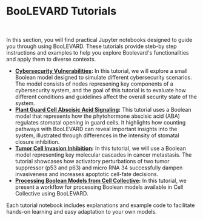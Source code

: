 <h1 style="margin-bottom: 50px;">BooLEVARD Tutorials</h1>
In this section, you will find practical Jupyter notebooks designed to guide you through using BooLEVARD. These tutorials provide steb-by step instructions and examples to help you explore Boolevard's functionalities and apply them to diverse contexts.

* **[Cybersecurity Vulnerabilities](https://github.com/farinasm/boolevard/blob/main/tutorials/Quick_Start.ipynb):** In this tutorial, we will explore a small Boolean model designed to simulate different cybersecurity scenarios. The model consists of nodes represening key components of a cybersecurity system, and the goal of this tutorial is to evaluate how different conditions and guidelines affect the overall security state of the system.
* **[Plant Guard Cell Abscisic Acid Signaling](https://github.com/farinasm/boolevard/blob/main/tutorials/Guard_Cell_Abscisic_Acid.ipynb):** This tutorial uses a Boolean model that represents how the phytohormone abscisic acid (ABA) regulates stomatal opening in guard cells. It highlights how counting pathways with BooLEVARD can reveal important insights into the system, illustrated through differences in the intensity of stomatal closure inhibition.
* **[Tumor Cell Invasion Inhibition](https://github.com/farinasm/boolevard/blob/main/tutorials/Cancer_Metastasis.ipynb):** In this tutorial, we will use a Boolean model representing key molecular cascades in cancer metastasis. The tutorial showcases how activatory perturbations of two tumor suppressor (p53 and p63) and micro RNA 34 successfully dampen invasiveness and increases apoptotic cell-fate decisions.
* **[Processing Boolean Models from Cell Collective](https://github.com/farinasm/boolevard/blob/main/tutorials/Processing_Boolean_Models_from_Cell_Collective.ipynb):** In this tutorial, we present a workflow for processing Boolean models available in Cell Collective using BooLEVARD.

Each tutorial notebook includes explanations and example code to facilitate hands-on learning and easy adaptation to your own models.

